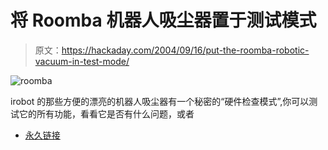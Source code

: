 # 将 Roomba 机器人吸尘器置于测试模式

> 原文：<https://hackaday.com/2004/09/16/put-the-roomba-robotic-vacuum-in-test-mode/>

![roomba](img/358403f79dac8b4f0c7cbd714bc5f2a4.png)

irobot 的那些方便的漂亮的机器人吸尘器有一个秘密的“硬件检查模式”,你可以测试它的所有功能，看看它是否有什么问题，或者

*   [永久链接](http://www.engadget.com/entry/5844275641784830)